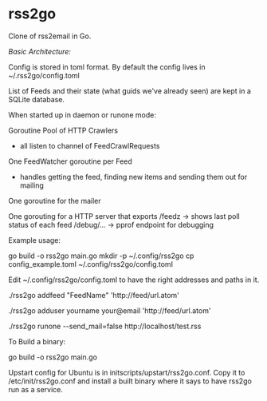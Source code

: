 rss2go
======

Clone of rss2email in Go.

*Basic Architecture:*

Config is stored in toml format.  By default the config lives in ~/.rss2go/config.toml

List of Feeds and their state (what guids we've already seen) are kept in a
SQLite database.


When started up in daemon or runone mode:

Goroutine Pool of HTTP Crawlers
- all listen to channel of FeedCrawlRequests

One FeedWatcher goroutine per Feed
- handles getting the feed, finding new items and sending them out for mailing

One goroutine for the mailer

One gorouting for a HTTP server that exports
/feedz -> shows last poll status of each feed 
/debug/... -> pprof endpoint for debugging

Example usage:

go build -o rss2go main.go
mkdir -p ~/.config/rss2go
cp config_example.toml ~/.config/rss2go/config.toml

Edit ~/.config/rss2go/config.toml to have the right addresses and paths in it.

./rss2go addfeed "FeedName" 'http://feed/url.atom'

./rss2go adduser yourname your@email 'http://feed/url.atom'

./rss2go runone --send_mail=false http://localhost/test.rss


To Build a binary:

go build -o rss2go main.go


Upstart config for Ubuntu is in initscripts/upstart/rss2go.conf.  Copy it to
/etc/init/rss2go.conf and install a built binary where it says to have rss2go
run as a service.
